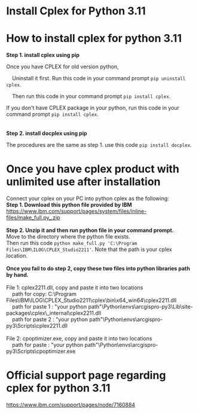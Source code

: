 # Install Cplex for Python 3.11

# How to install cplex for python 3.11

<b>Step 1. install cplex using pip</b>

Once you have CPLEX for old version python, 

&nbsp;&nbsp;&nbsp;&nbsp;Uninstall it first. Run this code in your command prompt `pip uninstall cplex`. 

&nbsp;&nbsp;&nbsp;&nbsp;Then run this code in your command prompt `pip install cplex`.

If you don't have CPLEX package in your python, run this code in your command prompt `pip install cplex`.  
<br/><br/>
<b>Step 2. install docplex using pip</b>

The procedures are the same as step 1. use this code `pip install docplex`.

# Once you have cplex product with unlimited use after installation
Connect your cplex on your PC into python cplex as the following:
<br/>
<b>Step 1. Download this python file provided by IBM</b>  
https://www.ibm.com/support/pages/system/files/inline-files/make_full.py_.zip
<br/><br/>
<b>Step 2. Unzip it and then run python file in your command prompt.</b>  
Move to the directory where the python file exists.  
Then run this code `python make_full.py 'C:\Program Files\IBM\ILOG\CPLEX_Studio2211'`.
Note that the path is your cplex location.
<br/><br/>
<b>Once you fail to do step 2, copy these two files into python libraries path by hand.</b>
<br/><br/>
File 1: cplex2211.dll, copy and paste it into two locations  
&nbsp;&nbsp;&nbsp;&nbsp;path for copy: C:\\Program Files\\IBM\\ILOG\\CPLEX_Studio2211\\cplex\\bin\\x64_win64\\cplex2211.dll  
&nbsp;&nbsp;&nbsp;&nbsp;path for paste 1 : "your python path"\\Python\\envs\\arcgispro-py3\\Lib\\site-packages\\cplex\\_internal\\cplex2211.dll  
&nbsp;&nbsp;&nbsp;&nbsp;path for paste 2 : "your python path"\\Python\\envs\\arcgispro-py3\\Scripts\\cplex2211.dll  
<br/>
File 2: cpoptimizer.exe, copy and paste it into two locations  
&nbsp;&nbsp;&nbsp;&nbsp;path for paste : "your python path"\\Python\\envs\\arcgispro-py3\\Scripts\\cpoptimizer.exe



# Official support page regarding cplex for python 3.11
https://www.ibm.com/support/pages/node/7160884


